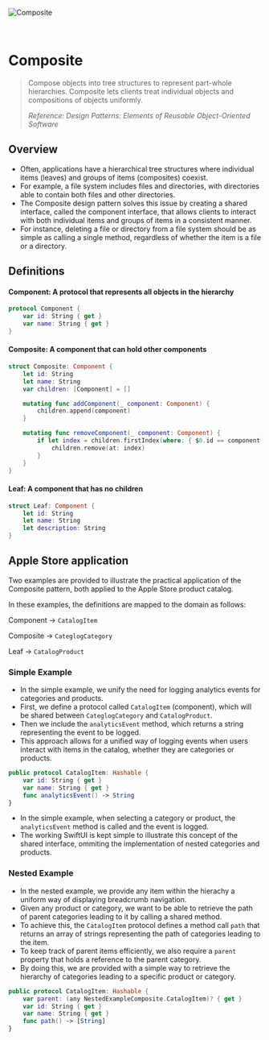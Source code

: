 ![Composite](https://github.com/user-attachments/assets/dfbd0dbd-1ab2-47b1-8fcf-6d5cb7307234)

<br />

# Composite

> Compose objects into tree structures to represent part-whole hierarchies. Composite lets clients treat individual objects and compositions of objects uniformly.
>
> _Reference: Design Patterns: Elements of Reusable Object-Oriented Software_

## Overview

- Often, applications have a hierarchical tree structures where individual items (leaves) and groups of items (composites) coexist.
- For example, a file system includes files and directories, with directories able to contain both files and other directories.
- The Composite design pattern solves this issue by creating a shared interface, called the component interface, that allows clients to interact with both individual items and groups of items in a consistent manner.
- For instance, deleting a file or directory from a file system should be as simple as calling a single method, regardless of whether the item is a file or a directory.

## Definitions

#### Component: A protocol that represents all objects in the hierarchy

```swift
protocol Component {
    var id: String { get }
    var name: String { get }
}
```

#### Composite: A component that can hold other components

```swift
struct Composite: Component {
    let id: String
    let name: String
    var children: [Component] = []

    mutating func addComponent(_ component: Component) {
        children.append(component)
    }

    mutating func removeComponent(_ component: Component) {
        if let index = children.firstIndex(where: { $0.id == component.id }) {
            children.remove(at: index)
        }
    }
}
```

#### Leaf: A component that has no children

```swift
struct Leaf: Component {
    let id: String
    let name: String
    let description: String
}
```

## Apple Store application

Two examples are provided to illustrate the practical application of the Composite pattern, both applied to the Apple Store product catalog.

In these examples, the definitions are mapped to the domain as follows:

Component -> `CatalogItem`

Composite -> `CateglogCategory`

Leaf -> `CatalogProduct`

### Simple Example

- In the simple example, we unify the need for logging analytics events for categories and products.
- First, we define a protocol called `CatalogItem` (component), which will be shared between `CateglogCategory` and `CatalogProduct`.
- Then we include the `analyticsEvent` method, which returns a string representing the event to be logged.
- This approach allows for a unified way of logging events when users interact with items in the catalog, whether they are categories or products.

```swift
public protocol CatalogItem: Hashable {
    var id: String { get }
    var name: String { get }
    func analyticsEvent() -> String
}
```

- In the simple example, when selecting a category or product, the `analyticsEvent` method is called and the event is logged.
- The working SwiftUI is kept simple to illustrate this concept of the shared interface, ommiting the implementation of nested categories and products.

### Nested Example

- In the nested example, we provide any item within the hierachy a uniform way of displaying breadcrumb navigation.
- Given any product or category, we want to be able to retrieve the path of parent categories leading to it by calling a shared method.
- To achieve this, the `CatalogItem` protocol defines a method call `path` that returns an array of strings representing the path of categories leading to the item.
- To keep track of parent items efficiently, we also require a `parent` property that holds a reference to the parent category.
- By doing this, we are provided with a simple way to retrieve the hierarchy of categories leading to a specific product or category.

```swift
public protocol CatalogItem: Hashable {
    var parent: (any NestedExampleComposite.CatalogItem)? { get }
    var id: String { get }
    var name: String { get }
    func path() -> [String]
}
```
